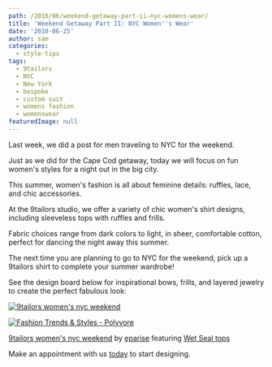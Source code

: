 ```yaml
---
path: /2010/06/weekend-getaway-part-ii-nyc-womens-wear/
title: 'Weekend Getaway Part II: NYC Women''s Wear'
date: '2010-06-25'
author: sam
categories:
  - style-tips
tags:
  - 9tailors
  - NYC
  - New York
  - bespoke
  - custom suit
  - womens fashion
  - womenswear
featuredImage: null
---
```

Last week, we did a post for men traveling to NYC for the weekend.

Just as we did for the Cape Cod getaway, today we will focus on fun women's styles for a night out in the big city.

This summer, women's fashion is all about feminine details: ruffles, lace, and chic accessories.

At the 9tailors studio, we offer a variety of chic women's shirt designs, including sleeveless tops with ruffles and frills.

Fabric choices range from dark colors to light, in sheer, comfortable cotton, perfect for dancing the night away this summer.

The next time you are planning to go to NYC for the weekend, pick up a 9tailors shirt to complete your summer wardrobe!

See the design board below for inspirational bows, frills, and layered jewelry to create the perfect fabulous look:

[![9tailors women's nyc weekend](http://www.polyvore.com/cgi/img-set/BQcDAAAAAwoDanBnAAAABC5vdXQKFjhoV2pBNGFBM3hHTXF2SGo3blVJblEAAAACaWQKAXgAAAAEc2l6ZQ.jpg "9tailors women's nyc weekend")](http://www.polyvore.com/9tailors_womens_nyc_weekend/set?.embedder=1591450&.mid=embed&id=20061086)

[![Fashion Trends & Styles - Polyvore](http://www.polyvorecdn.com/rsrc/img/logo_embed_alt_63x21.png "Fashion Trends & Styles - Polyvore")](http://www.polyvore.com/)

[9tailors women's nyc weekend](http://www.polyvore.com/9tailors_womens_nyc_weekend/set?.embedder=1591450&.mid=embed&id=20061086) by [eparise](http://www.polyvore.com/cgi/profile?.embedder=1591450&.mid=embed&id=1591450) featuring [Wet Seal tops](http://www.polyvore.com/wet_seal_tops/shop?brand=Wet+Seal&category_id=11)

Make an appointment with us [today](http://9tailors.com/) to start designing.
